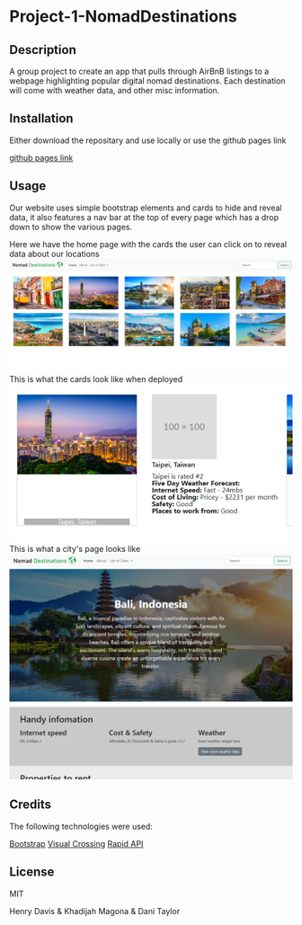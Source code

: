 # Project-1-NomadDestinations

## Description

A group project to create an app that pulls through AirBnB listings to a webpage highlighting popular digital nomad destinations. Each destination will come with weather data, and other misc information.

## Installation

Either download the repositary and use locally or use the github pages link

[github pages link](#)

## Usage

Our website uses simple bootstrap elements and cards to hide and reveal data, it also features a nav bar at the top of every page which has a drop down to show the various pages.

Here we have the home page with the cards the user can click on to reveal data about our locations
![image1](assets/Images/nomaddestinations1.png)
This is what the cards look like when deployed
![image2](assets/Images/nomaddestinations2.png)
This is what a city's page looks like
![image3](assets/Images/nomaddestinations3.png)

## Credits

The following technologies were used:

[Bootstrap](https://getbootstrap.com/)
[Visual Crossing](https://www.visualcrossing.com/)
[Rapid API](https://rapidapi.com/)

## License

MIT

Henry Davis & Khadijah Magona & Dani Taylor
